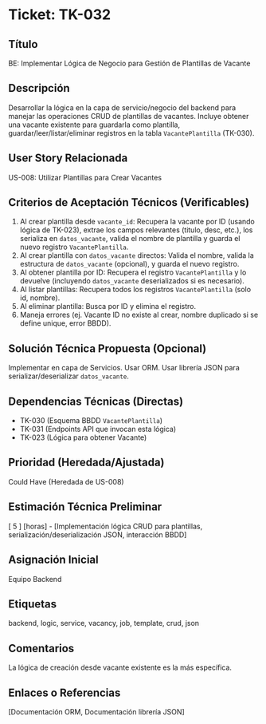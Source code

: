 # Ticket: TK-032

## Título
BE: Implementar Lógica de Negocio para Gestión de Plantillas de Vacante

## Descripción
Desarrollar la lógica en la capa de servicio/negocio del backend para manejar las operaciones CRUD de plantillas de vacantes. Incluye obtener una vacante existente para guardarla como plantilla, guardar/leer/listar/eliminar registros en la tabla `VacantePlantilla` (TK-030).

## User Story Relacionada
US-008: Utilizar Plantillas para Crear Vacantes

## Criterios de Aceptación Técnicos (Verificables)
1.  Al crear plantilla desde `vacante_id`: Recupera la vacante por ID (usando lógica de TK-023), extrae los campos relevantes (titulo, desc, etc.), los serializa en `datos_vacante`, valida el nombre de plantilla y guarda el nuevo registro `VacantePlantilla`.
2.  Al crear plantilla con `datos_vacante` directos: Valida el nombre, valida la estructura de `datos_vacante` (opcional), y guarda el nuevo registro.
3.  Al obtener plantilla por ID: Recupera el registro `VacantePlantilla` y lo devuelve (incluyendo `datos_vacante` deserializados si es necesario).
4.  Al listar plantillas: Recupera todos los registros `VacantePlantilla` (solo id, nombre).
5.  Al eliminar plantilla: Busca por ID y elimina el registro.
6.  Maneja errores (ej. Vacante ID no existe al crear, nombre duplicado si se define unique, error BBDD).

## Solución Técnica Propuesta (Opcional)
Implementar en capa de Servicios. Usar ORM. Usar librería JSON para serializar/deserializar `datos_vacante`.

## Dependencias Técnicas (Directas)
* TK-030 (Esquema BBDD `VacantePlantilla`)
* TK-031 (Endpoints API que invocan esta lógica)
* TK-023 (Lógica para obtener Vacante)

## Prioridad (Heredada/Ajustada)
Could Have (Heredada de US-008)

## Estimación Técnica Preliminar
[ 5 ] [horas] - [Implementación lógica CRUD para plantillas, serialización/deserialización JSON, interacción BBDD]

## Asignación Inicial
Equipo Backend

## Etiquetas
backend, logic, service, vacancy, job, template, crud, json

## Comentarios
La lógica de creación desde vacante existente es la más específica.

## Enlaces o Referencias
[Documentación ORM, Documentación librería JSON]
